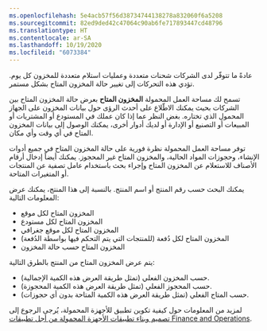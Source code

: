 ```yaml
---
ms.openlocfilehash: 5e4acb57f56d38734744138278a832060f6a5208
ms.sourcegitcommit: 82ed9ded42c47064c90ab6fe717893447cd48796
ms.translationtype: HT
ms.contentlocale: ar-SA
ms.lasthandoff: 10/19/2020
ms.locfileid: "6073384"
---
```

عادةً ما تتوفّر لدى الشركات شحنات متعددة وعمليات استلام متعددة للمخزون كل يوم. تؤدي هذه التحركات إلى تغيير حالة المخزون المتاح بشكل مستمر. 

تسمح لك مساحة العمل المحمولة **المخزون المتاح** بعرض حالة المخزون المتاح بين الشركات بحيث يمكنك الاطّلاع على أحدث الرؤى حول بيانات المخزون على الجهاز المحمول الذي تختاره. بغض النظر عما إذا كان عملك في المستودع أو المشتريات أو المبيعات أو التصنيع أو الإدارة أو لديك أدوار أخرى، يمكنك الوصول إلى بيانات المخزون المتاح في أي وقت وأي مكان.

توفر مساحة العمل المحمولة نظرة فورية على حالة المخزون المتاح في جميع أدوات الإنشاء، وحجوزات المواد الحالية، والمخزون المتاح غير المحجوز. يمكنك أيضاً إدخال أرقام الأصناف للاستعلام عن المخزون المتاح وإجراء بحث باستخدام عامل تصفية عن المنتجات أو المتغيرات المتاحة.

يمكنك البحث حسب رقم المنتج أو اسم المنتج. بالنسبة إلى هذا المنتج، يمكنك عرض المعلومات التالية:

- المخزون المتاح لكل موقع
- المخزون المتاح لكل مستودع
- المخزون المتاح لكل موقع جغرافي
- المخزون المتاح لكل دُفعة (للمنتجات التي يتم التحكم فيها بواسطة الدُفعة)
- المخزون المتاح حسب حالة المخزون

يتم عرض المخزون المتاح من المنتج بالطرق التالية:

- حسب المخزون الفعلي (تمثل طريقة العرض هذه الكمية الإجمالية).
- حسب المحجوز الفعلي (تمثل طريقة العرض هذه الكمية المحجوزة).
- حسب المتاح الفعلي (تمثل طريقة العرض هذه الكمية المتاحة بدون أي حجوزات).

لمزيد من المعلومات حول كيفية تكوين تطبيق للأجهزة المحمولة، يُرجى الرجوع إلى [تصميم وبناء تطبيقات الأجهزة المحمولة من أجل تطبيقات Finance and Operations](https://docs.microsoft.com/learn/modules/design-build-mobile-apps-finance-operations/?azure-portal=true).

